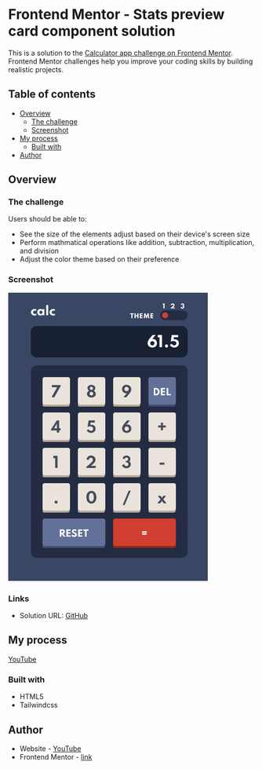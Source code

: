 # Frontend Mentor - Stats preview card component solution

This is a solution to the [Calculator app challenge on Frontend Mentor](https://www.frontendmentor.io/challenges/calculator-app-9lteq5N29). Frontend Mentor challenges help you improve your coding skills by building realistic projects. 

## Table of contents

- [Overview](#overview)
  - [The challenge](#the-challenge)
  - [Screenshot](#screenshot)
- [My process](#my-process)
  - [Built with](#built-with)
- [Author](#author)

## Overview

### The challenge

Users should be able to:

- See the size of the elements adjust based on their device's screen size
- Perform mathmatical operations like addition, subtraction, multiplication, and division
- Adjust the color theme based on their preference

### Screenshot

![screenshot](./screenshot.png)

### Links

- Solution URL: [GitHub](https://github.com/sergii-moroz/calculator)

## My process

[YouTube]()

### Built with

- HTML5
- Tailwindcss

## Author

- Website - [YouTube]()
- Frontend Mentor - [link](https://www.frontendmentor.io/profile/sergii-moroz)
